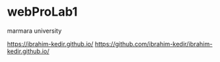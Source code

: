 # webProLab1
 marmara university
 

https://ibrahim-kedir.github.io/
https://github.com/ibrahim-kedir/ibrahim-kedir.github.io/
